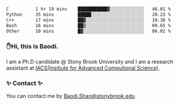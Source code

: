<!--START_SECTION:waka-->

```txt
C          1 hr 19 mins    ███████████▓░░░░░░░░░░░░░   46.01 %
Python     35 mins         █████░░░░░░░░░░░░░░░░░░░░   20.23 %
C++        17 mins         ██▓░░░░░░░░░░░░░░░░░░░░░░   10.38 %
Bash       16 mins         ██▒░░░░░░░░░░░░░░░░░░░░░░   09.65 %
Other      10 mins         █▓░░░░░░░░░░░░░░░░░░░░░░░   06.02 %
```

<!--END_SECTION:waka-->

### ✋Hi, this is Baodi. 

I am a Ph.D candidate @ Stony Brook University and I am a research assistant at [IACS(Insitiute for Advanced Computional Science)](https://iacs.stonybrook.edu/).

### ✨ Contact ✨

You can contact me by [Baodi.Shan@stonybrook.edu](mailto:Baodi.Shan@stonybrook.edu)





<!--
[![Anurag's GitHub stats](https://github-readme-stats.vercel.app/api?username=lwshanbd&theme=jolly&show_icons=true&count_private=true&include_all_commits=true)](https://github.com/anuraghazra/github-readme-stats)
**lwshanbd/lwshanbd** is a ✨ _special_ ✨ repository because its `README.md` (this file) appears on your GitHub profile.

Here are some ideas to get you started:

- 🔭 I’m currently working on ...
- 🌱 I’m currently learning ...
- 👯 I’m looking to collaborate on ...
- 🤔 I’m looking for help with ...
- 💬 Ask me about ...
- 📫 How to reach me: ...
- 😄 Pronouns: ...
- ⚡ Fun fact: ...
-->
